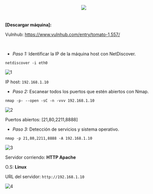 <p align="center">
  <a href="https://github.com/DenverCoder1/readme-typing-svg"><img src="https://readme-typing-svg.herokuapp.com?size=50&color=3CF700FF&width=300&height=80&lines=TOMATO_1"></a>
</p>

<h1 align="center"></h1>

**[Descargar máquina]:**

Vulnhub: https://www.vulnhub.com/entry/tomato-1,557/

</br>

- *Paso 1:* Identificar la IP de la máquina host con NetDiscover. 
```
netdiscover -i eth0
```
![1](https://user-images.githubusercontent.com/75953873/174927688-71985557-4e9d-4790-acac-a8b1da611f48.png)

IP host: `192.168.1.10`

- *Paso 2:* Escanear todos los puertos que estén abiertos con Nmap. 
```
nmap -p- --open -sC -n -vvv 192.168.1.10
```
![2](https://user-images.githubusercontent.com/75953873/174929092-202e91f9-f6d3-428b-a8f9-a952095f67f8.png)

Puertos abiertos: [21,80,2211,8888]

- *Paso 3:* Detección de servicios y sistema operativo. 
```
nmap -p 21,80,2211,8888 -A 192.168.1.10
```
![3](https://user-images.githubusercontent.com/75953873/174928628-0721689f-2a13-42e2-992f-1356fa68f168.png)

Servidor corriendo: **HTTP Apache**

O.S: **Linux**

URL del servidor: `http://192.168.1.10`

![4](https://user-images.githubusercontent.com/75953873/174928906-0bf0a1e9-d580-4d8f-ae94-0c0bbb3a73b6.png)
